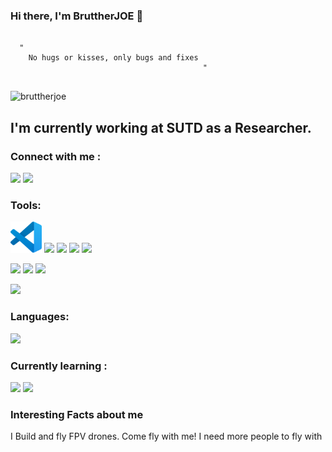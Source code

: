 ### Hi there, I'm BruttherJOE 👋

```

  "
    No hugs or kisses, only bugs and fixes
                                           "
                                           
```

<p align="left"> <img src="https://komarev.com/ghpvc/?username=bruttherjoe&label=Profile%20views&color=0e75b6&style=flat-square" alt="bruttherjoe" /> </p>

## I'm currently working at SUTD as a Researcher.


### Connect with me :
[<img src="https://cdn.jsdelivr.net/npm/simple-icons@v3/icons/linkedin.svg" width="70px">](https://www.linkedin.com/in/lim-yi-shen-144383134/)‏‏‎ ‎ ‏‏‎ ‎
[<img src="https://cdn.jsdelivr.net/npm/simple-icons@v3/icons/instagram.svg" width="70px">](https://www.instagram.com/bruttherjoe_art/?hl=en)

### Tools:
[<img src="https://raw.githubusercontent.com/github/explore/80688e429a7d4ef2fca1e82350fe8e3517d3494d/topics/visual-studio-code/visual-studio-code.png" width="50px">](https://code.visualstudio.com)‏‏‎ ‎ ‏‏‎ ‎ ‏‏‎ ‎
[<img src="https://upload.wikimedia.org/wikipedia/commons/b/bb/Ros_logo.svg" width="155px">](http://wiki.ros.org)‏‏‎ ‎ ‏‏‎ ‎ ‏‏‎ ‎
[<img src="https://www.raspberrypi.org/app/uploads/2018/03/RPi-Logo-Reg-SCREEN.png" width="40px">](https://www.raspberrypi.org)‏‏‎ ‎ ‏‏‎ ‎ ‏‏‎ ‎‏‏‎ ‎ ‏‏‎ ‎
[<img src="https://upload.wikimedia.org/wikipedia/commons/thumb/8/87/Arduino_Logo.svg/1024px-Arduino_Logo.svg.png" width="60px">](https://www.arduino.cc)‏‏‎ ‎ ‏‏‎ ‎ ‏‏‎ ‎
[<img src="https://newscrewdriver.files.wordpress.com/2018/07/gazebo.png" width="40px">](http://gazebosim.org)‏‏‎ ‎ ‏‏‎ ‎ ‏‏‎ ‎

[<img src="https://s.getwinpcsoft.com/icons/png/48/2548/2548000.png" width="50px">](https://www.mitsubishielectric.com/fa/products/cnt/plceng/smerit/gx_works2/index.html)‏‏‎ ‎ ‏‏‎ ‎ ‏‏‎ ‎
[<img src="https://m.xue51.com/logo/190527/201905271152444813.jpg" width="50px">](https://www.mitsubishielectric.com/fa/products/cnt/plceng/smerit/gx_works3/programming.html)‏‏‎ ‎ ‏‏‎ ‎ ‏‏‎ ‎
[<img src="https://img.informer.com/icons/png/128/4676/4676206.png" width="50px">](https://us.mitsubishielectric.com/fa/en/products/visualization/human-machine-interfaces-hmis-got/engineering-software/gt-works3-version1/gt-works3-version1)‏‏‎ ‎ ‏‏‎ ‎ ‏‏‎ ‎

[<img src="https://github.com/opencv/opencv/wiki/logo/OpenCV_logo_no_text.png" width="50px">](https://opencv.org/)‏‏‎ ‎ ‏‏‎ ‎ ‏‏‎ ‎

### Languages:
[<img src="https://camo.githubusercontent.com/9f7002fa85f5bc686e82076e686b18b1b56835800059e455b9f913a091d9083c/687474703a2f2f75706c6f61642e77696b696d656469612e6f72672f77696b6970656469612f636f6d6d6f6e732f7468756d622f632f63332f507974686f6e2d6c6f676f2d6e6f746578742e7376672f3230303070782d507974686f6e2d6c6f676f2d6e6f746578742e7376672e706e67" width="50px">](https://www.python.org)‏‏‎ ‎ ‏‏‎ ‎ ‏‏‎ ‎

### Currently learning :
[<img src="https://upload.wikimedia.org/wikipedia/commons/thumb/1/18/ISO_C%2B%2B_Logo.svg/1200px-ISO_C%2B%2B_Logo.svg.png" width="50px">](https://www.geeksforgeeks.org/c-plus-plus/)‏‏‎ ‎ ‏‏‎ ‎ ‏‏‎ ‎
[<img src="https://www.neobotix-robots.com/fileadmin/images/produkte/Software/ROS/Logo-ROS_2-Main.jpg" width="180px">](https://docs.ros.org/)‏‏‎ ‎ ‏‏‎ ‎ ‏‏‎ ‎

### Interesting Facts about me
I Build and fly FPV drones. Come fly with me! I need more people to fly with

<!--
**BruttherJOE/BruttherJOE** is a ✨ _special_ ✨ repository because its `README.md` (this file) appears on your GitHub profile.

Here are some ideas to get you started:


- 🌱 I’m currently learning ...
- 👯 I’m looking to collaborate on ...
- 🤔 I’m looking for help with ...
- 💬 Ask me about ...
- 📫 How to reach me: ...
- 😄 Pronouns: ...

-->
